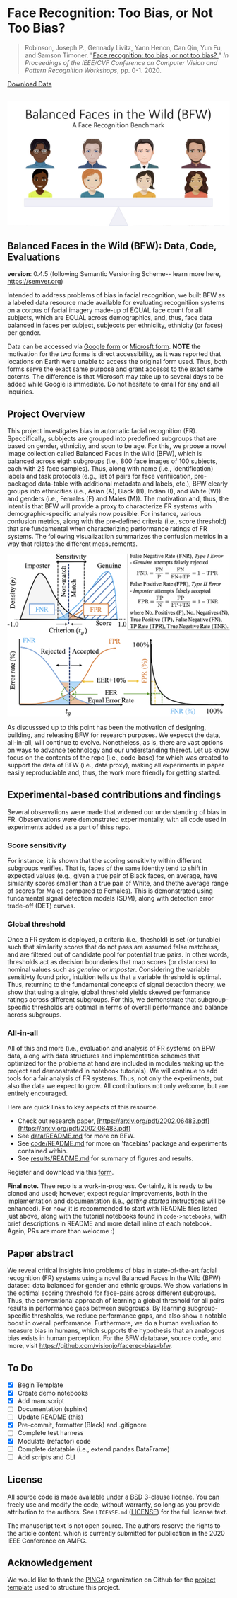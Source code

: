 # Face Recognition: Too Bias, or Not Too Bias?
<div>
<blockquote>
     Robinson, Joseph P., Gennady Livitz, Yann Henon, Can Qin, Yun Fu, and Samson Timoner. 
     "<a href="https://arxiv.org/pdf/2002.06483.pdf">Face recognition: too bias, or not too bias?
     </a>" 
     <i>In Proceedings of the IEEE/CVF Conference on Computer Vision and Pattern Recognition 
     Workshops</i>, pp. 0-1. 2020.
 </blockquote>
</div>
<div>
    <div>
      <a href="https://forms.office.com/Pages/ResponsePage.aspx?id=DQSIkWdsW0yxEjajBLZtrQAAAAAAAAAAAAMAAMDJhXxUMElHQ0tVSDFSNDZTMVBPSVpXMkxJTkY4Ny4u">Download Data</a> 
     </div>
    <div style="display: none;" id="robinsonfacebias2020">
      <pre class="bibtex">@inproceedings{robinson2020face,
               title={Face recognition: too bias, or not too bias?},
               author={Robinson, Joseph P and Livitz, Gennady and Henon, Yann and Qin, Can and Fu, Yun and Timoner, Samson},
               booktitle={Proceedings of the IEEE/CVF Conference on Computer Vision and Pattern Recognition Workshops},
               pages={0--1},
               year={2020}
             }
    </pre>
  </div>
  <br>
</div>

![Teaser](docs/bfw-logo.png)

## Balanced Faces in the Wild (BFW): Data, Code, Evaluations

__version__: 0.4.5 (following Semantic Versioning Scheme-- learn more here, https://semver.org)

Intended to address problems of bias in facial recognition, we built BFW as a labeled data resource made available for evaluating recognitiion systems on a corpus of facial imagery made-up of EQUAL face count for all subjects, which are EQUAL across demographics, and, thus, face data balanced in faces per subject, subjeccts per ethniciity, ethnicity (or faces) per gender.


Data can be accessed via <a href="https://forms.gle/PAKbxgUxCSUbM29q9">Google form</a> or <a href="https://forms.office.com/Pages/ResponsePage.aspx?id=DQSIkWdsW0yxEjajBLZtrQAAAAAAAAAAAAMAAMDJhXxUMElHQ0tVSDFSNDZTMVBPSVpXMkxJTkY4Ny4u">Microsft form</a>. __NOTE__ the motivation for the two forms is direct accessibility, as it was reported that locations on Earth were unable to access the original form used. Thus, both forms serve the exact same purpose and grant accesss to the exact same cotents. The difference is that Microsoft may take up to several days to be added while Google is immediate. Do not hesitate to email for any and all inquiries.

## Project Overview
This project investigates bias in automatic facial recognition (FR). Speccifically, subbjects are grouped into predefined subgroups that are based on gender, ethnicity, and soon to be age. For this, we prpose a novel image collection called Balanced Faces in the Wild (BFW), which is balanced across eigth subgroups (i.e., 800 face images of 100 subjects, each with 25 face samples). Thus, along with name (i.e., identification) labels and task protocols (e.g., list of pairs for face verifiication, pre-packaged data-table with additional metadata and labels, etc.), BFW clearly groups into ethnicities (i.e., Asian (A), Black (B), Indian (I), and White (W)) and genders (i.e., Females (F) and Males (M)). The motivation and, thus, the intent is that BFW will provide a proxy to characterize FR systems with demographic-specific analysis now possible. For instance, various confusion metrics, along with the pre-defined criteria (i.e., score threshold) that are fundamental when characterizing performance ratings of FR systems. The following visualizatiion summarizes the confusion metrics in a way that relates the different measurements.

![metrics](docs/metric-summary.png)

As discusssed up to this point has been the motivation of designing, building, and releasing BFW for research purposes. We expecct the data, all-in-all, will continue to evolve. Nonetheless, as is, there are vast options on ways to advance technology and our understanding thereof. Let us know focus on the contents of the repo (i.e., code-base) for which was created to support the data of BFW (i.e., data proxy), making all experiments in paper easily reproduciable and, thus, the work more friendly for getting started.

## Experimental-based contributions and findings
Several observations were made that widened our understanding of bias in FR. Obsservations were demonstrated experimentally, with all code used in experiments added as a part of thiss repo.

### Score sensitivity
For instance, it is shown that the scoring sensitivity within different subgroups verifies. That is, faces of the same identity tend to shift in expected values (e.g., given a true pair of Black faces, on average, have similarity scores smaller than a true pair of White, and thethe average range of scores for Males compared to Females). This is demonstrated using fundamental signal detection models (SDM), along with detection error trade-off (DET) curves.

### Global threshold
Once a FR system is deployed, a criteria (i.e., theshold) is set (or tunable) such that similarity scores that do not pass are assumed false matchess, and are filtered out of candidate pool for potential true pairs. In other words, thresholds act as decision boundaries that map scores (or distances) to nominal values such as *genuine* or *imposter*. Considering the variable sensitivty found prior, intuition tells us that a variable threshold is optimal. Thus, returning to the fundamental concepts of signal detection theory, we show that using a single, global threshold yields skewed performance ratings across different subgroups. For this, we demonstrate that subgroup-specific thresholds are optimal in terms of overall performance and balance across subgroups. 

### All-in-all
All of this and more (i.e., evaluation and analysis of FR systems on BFW data, along with data structures and implementation schemes that optimized for the problems at hand are included in modules making up the project and demonstrated in notebook tutorials). We will continue to add tools for a fair analysis of FR systems. Thus, not only the experiments, but also the data we expect to grow. All contributions not only welcome, but are entirely encouraged.


Here are quick links to key aspects of this resource.

* Check out research paper, [https://arxiv.org/pdf/2002.06483.pdf](https://arxiv.org/pdf/2002.06483.pdf)
* See [data/README.md](data/README.md) for more on BFW.
* See [code/README.md](code/README.md) for more on 'facebias' package and experiments contained within.
* See [results/README.md](results/README.md) for summary of figures and results.

Register and download via this <a href="https://forms.office.com/Pages/ResponsePage.aspx?id=DQSIkWdsW0yxEjajBLZtrQAAAAAAAAAAAAMAAMDJhXxUMElHQ0tVSDFSNDZTMVBPSVpXMkxJTkY4Ny4u">form</a>.

**Final note.** Thee repo is a work-in-progress. Certainly, it is ready to be cloned and used; however, expect regular improvements, both in the implementation and documentation (i.e., *getting started* instructions will be enhanced). For now, it is recommended to start with README files listed just above, along with the tutorial notebooks found in `code->notebooks`, with brief descriptions in README and more detail inline of each notebook. Again, PRs are more than welocme :)

## Paper abstract
We reveal critical insights into problems of bias in state-of-the-art facial recognition (FR) systems using a novel Balanced Faces In the Wild (BFW) dataset: data balanced for gender and ethnic groups. We show variations in the optimal scoring threshold for face-pairs across different subgroups. Thus, the conventional approach of learning a global threshold for all pairs results in performance gaps between subgroups. By learning subgroup-specific thresholds, we reduce performance gaps, and also show a notable boost in overall performance. Furthermore, we do a human evaluation to measure bias in humans, which supports the hypothesis that an analogous bias exists in human perception. For the BFW database, source code, and more, visit <a href="https://github.com/visionjo/facerec-bias-bfw">https://github.com/visionjo/facerec-bias-bfw</a>.


## To Do
- [x] Begin Template
- [x] Create demo notebooks
- [x] Add manuscript
- [ ] Documentation (sphinx)
- [ ] Update README (this)
- [x] Pre-commit, formatter (Black) and .gitignore
- [ ] Complete test harness
- [x] Modulate (refactor) code
- [ ] Complete datatable (i.e., extend pandas.DataFrame)
- [ ] Add scripts and CLI

## License

All source code is made available under a BSD 3-clause license. You can freely use and modify the code, without warranty, so long as you provide attribution to the authors. See `LICENSE.md` ([LICENSE](LICENSE.md)) for the full license text.

The manuscript text is not open source. The authors reserve the rights to the article content, which is currently submitted for publication in the 2020 IEEE Conference on AMFG.

## Acknowledgement
We would like to thank the [PINGA](https://github.com/pinga-lab?type=source) organization on Github for the [project template](https://github.com/pinga-lab/paper-template) used to structure this project.
